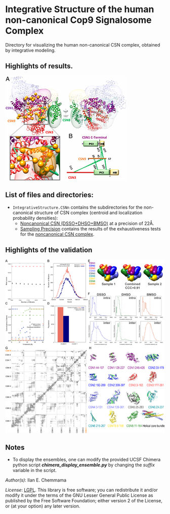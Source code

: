 # Integrative Structure of the human non-canonical Cop9 Signalosome Complex 
Directory for visualizing the human non-canonical CSN complex, obtained by integrative modeling.
 
## Highlights of results.
![](./CSNn.Interactions.T.png)

## List of files and directories:

- `IntegrativeStructure.CSNn` contains the subdirectories for the non-canonical structure of CSN complex (centroid and localization probability densities):
    * [Noncanonical CSN (DSSO+DHSO+BMSO)](./IntegrativeStructure.CSNn/Structure_DSSO_DHSO_BMSO/) at a precision of 22Å.
    * [Sampling Precision](./sampling_precision_noncanonical) contains the results of the exhaustiveness tests for the [noncanonical CSN complex](./sampling_precision_canonical/DSSO_DHSO_BMSO).

## Highlights of the validation
![](./CSNn.Validation.T.png)

## Notes

- To display the ensembles, one can modify the provided UCSF Chimera python script ***chimera_display_ensemble.py*** by changing the *suffix* variable in the script. 

_Author(s)_: Ilan E. Chemmama

_License_: [LGPL](http://www.gnu.org/licenses/old-licenses/lgpl-2.1.html).
This library is free software; you can redistribute it and/or
modify it under the terms of the GNU Lesser General Public
License as published by the Free Software Foundation; either
version 2 of the License, or (at your option) any later version.
